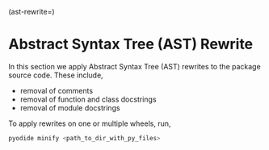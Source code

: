 (ast-rewrite=)

# Abstract Syntax Tree (AST) Rewrite

In this section we apply Abstract Syntax Tree (AST) rewrites to the package source code. These include,

 - removal of comments
 - removal of function and class docstrings
 - removal of module docstrings

To apply rewrites on one or multiple wheels, run,
```bash
pyodide minify <path_to_dir_with_py_files>
```

